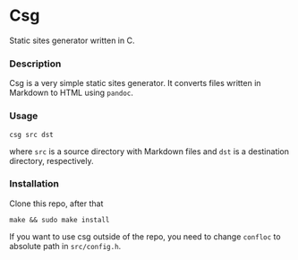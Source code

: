 # Csg
Static sites generator written in C.
### Description
Csg is a very simple static sites generator. It converts files written in Markdown to HTML using `pandoc`.
### Usage
```
csg src dst
```
where `src` is a source directory with Markdown files and `dst` is a destination directory, respectively.
### Installation
Clone this repo, after that
```
make && sudo make install
```
If you want to use csg outside of the repo, you need to change `confloc` to absolute path in `src/config.h`.
